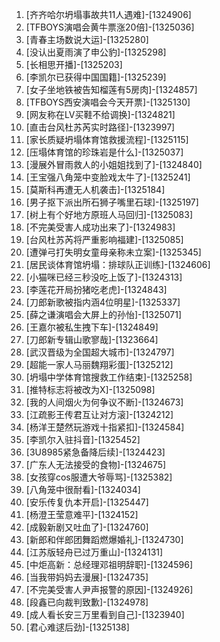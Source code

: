 
1. [齐齐哈尔坍塌事故共11人遇难]-[1324906]
1. [TFBOYS演唱会黄牛票涨20倍]-[1325036]
1. [青春主场数说大运]-[1325280]
1. [没认出夏雨演了申公豹]-[1325298]
1. [长相思开播]-[1325203]
1. [李凯尔已获得中国国籍]-[1325239]
1. [女子坐地铁被告知榴莲有5房肉]-[1324857]
1. [TFBOYS西安演唱会今天开票]-[1325130]
1. [网友称在LV买鞋不给调换]-[1324821]
1. [直击台风杜苏芮实时路径]-[1323997]
1. [家长质疑坍塌体育馆救援流程]-[1325115]
1. [压塌体育馆的珍珠岩是什么]-[1325037]
1. [漫展外冒雨救人的小姐姐找到了]-[1324840]
1. [王宝强八角笼中变脸戏太牛了]-[1325241]
1. [莫斯科再遭无人机袭击]-[1325184]
1. [男子抠下派出所石狮子嘴里石球]-[1325197]
1. [树上有个好地方原班人马回归]-[1325083]
1. [不完美受害人成功出来了]-[1324983]
1. [台风杜苏芮将严重影响福建]-[1325085]
1. [遭弹弓打失明女童母亲称未立案]-[1325345]
1. [居民谈体育馆坍塌：排球队正训练]-[1324606]
1. [小猫咪已经三秒没吃上饭了]-[1324313]
1. [李莲花开局扮猪吃老虎]-[1324843]
1. [刀郎新歌被指内涵4位明星]-[1325337]
1. [薛之谦演唱会大屏上的孙怡]-[1325071]
1. [王嘉尔被私生拽下车]-[1324849]
1. [刀郎新专辑山歌寥哉]-[1323664]
1. [武汉晋级为全国超大城市]-[1324797]
1. [超能一家人马丽魏翔彩蛋]-[1325212]
1. [坍塌中学体育馆搜救工作结束]-[1325258]
1. [推特标志将被改为X]-[1325098]
1. [我的人间烟火为何争议不断]-[1324673]
1. [江疏影王传君互让对方滚]-[1324212]
1. [杨洋王楚然玩游戏十指紧扣]-[1324584]
1. [李凯尔入驻抖音]-[1325452]
1. [3U8985紧急备降后续]-[1324423]
1. [广东人无法接受的食物]-[1324675]
1. [女孩穿cos服遭大爷辱骂]-[1325382]
1. [八角笼中很耐看]-[1324034]
1. [安乐传复仇本开启]-[1325447]
1. [杨澄王莹意难平]-[1324152]
1. [成毅新剧又吐血了]-[1324760]
1. [新郎和伴郎团舞蹈燃爆婚礼]-[1324730]
1. [江苏版轻舟已过万重山]-[1324131]
1. [中炬高新：总经理邓祖明辞职]-[1324596]
1. [当我带妈妈去漫展]-[1324735]
1. [不完美受害人尹声报警的原因]-[1324926]
1. [段鑫已向裁判致歉]-[1324978]
1. [成人看长安三万里看到自己]-[1323940]
1. [君心难逑后劲]-[1325138]